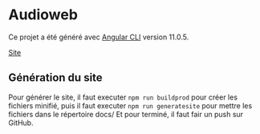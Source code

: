 # Audioweb

Ce projet a été généré avec [Angular CLI](https://github.com/angular/angular-cli) version 11.0.5.

[Site](https://abarhub.github.io/audioweb/)

## Génération du site

Pour générer le site, il faut executer `npm run buildprod` pour créer les fichiers minifié, puis il faut executer `npm run generatesite` pour mettre les fichiers dans le répertoire docs/
Et pour terminé, il faut fair un push sur GitHub.

